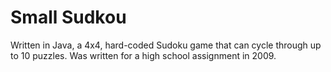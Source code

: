 Small Sudkou
============

Written in Java, a 4x4, hard-coded Sudoku game that can cycle through up to 10 puzzles.  Was written for a high school assignment in 2009.
